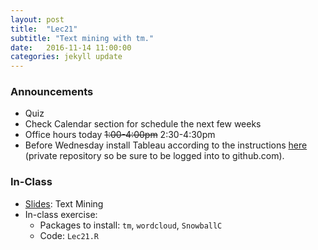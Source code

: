 ```yaml
---
layout: post
title:  "Lec21"
subtitle: "Text mining with tm."
date:   2016-11-14 11:00:00
categories: jekyll update
---
```




### Announcements

* Quiz
* Check Calendar section for schedule the next few weeks
* Office hours today ~~1:00-4:00pm~~ 2:30-4:30pm
* Before Wednesday install Tableau according to the instructions
[here](https://github.com/2016-09-Middlebury-Data-Science/Tableau) (private
repository so be sure to be logged into to github.com).

### In-Class

* <a href = "http://htmlpreview.github.io/?https://raw.githubusercontent.com/2016-09-Middlebury-Data-Science/Topics/master/Lec21%20tm%20Package/Lec21.html"
target = "_blank">Slides</a>: Text Mining
* In-class exercise:
    + Packages to install: `tm`, `wordcloud`, `SnowballC`
    + Code: `Lec21.R`
